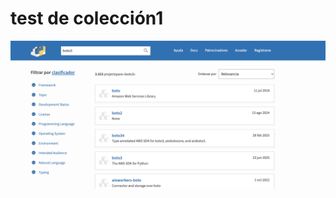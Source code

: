 # test de colección1 

![](uploads/8c97c5e8-ea90-4767-8f53-20ae75983f2e/46cbedc1-6173-40d0-8fde-36b7fd96da5e/Captura%20de%20pantalla%202025-06-24%20a%20las%2018.36.28.png)
